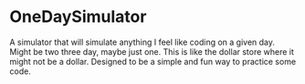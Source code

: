 # OneDaySimulator
A simulator that will simulate anything I feel like coding on a given day. Might be two three day, maybe just one. This is like the dollar store where it might not be a dollar. Designed to be a simple and fun way to practice some code.
